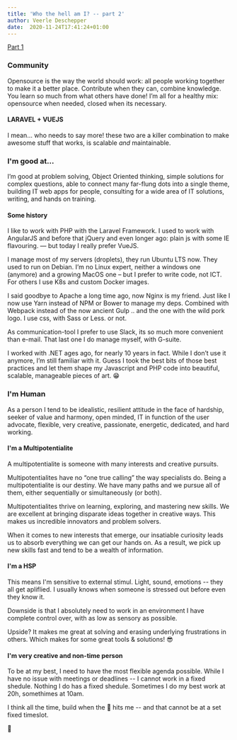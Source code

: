```yaml
---
title: 'Who the hell am I? -- part 2'
author: Veerle Deschepper
date:  2020-11-24T17:41:24+01:00
---
```


[Part 1]('/')

### Community 
Opensource is the way the world should work: all people working together to make it a better place.
Contribute when they can, combine knowledge. You learn so much from what others have done! 
I’m all for a healthy mix: opensource when needed, closed when its necessary.

#### LARAVEL + VUEJS
I mean… who needs to say more! these two are a killer combination to make awesome stuff that works, is scalable _and_ maintainable.

### I'm good at...
I’m good at problem solving, Object Oriented thinking, simple solutions for complex questions, able to connect many far-flung dots into a single theme, building IT web apps for people, consulting for a wide area of IT solutions, writing, and hands on training.

#### Some history
I like to work with PHP with the Laravel Framework. I used to work with AngularJS and before that jQuery and even longer ago: plain js with some IE flavouring. — but today I really prefer VueJS. 

I manage most of my servers (droplets), they run Ubuntu LTS now. They used to run on Debian. I’m no Linux expert, neither a windows one 
(anymore) and a growing MacOS one – but I prefer to write code, not ICT.
For others I use K8s and custom Docker images.

I said goodbye to Apache a long time ago, now Nginx is my friend. Just like I now use Yarn instead of NPM or Bower to manage my deps. 
Combined with Webpack instead of the now ancient Gulp .. and the one with the wild pork logo. I use css, with Sass or Less. or not.

As communication-tool I prefer to use Slack, its so much more convenient than e-mail. That last one I do manage myself, with G-suite.

I worked with .NET ages ago, for nearly 10 years in fact. While I don’t use it anymore, I’m still familiar with it.
Guess I took the best bits of those best practices and let them shape my Javascript and PHP code into beautiful, scalable, manageable pieces of art. 😁

### I'm Human 
As a person I tend to be idealistic, resilient attitude in the face of hardship, seeker of value and harmony, open minded, IT in function of the user advocate, flexible, very creative, passionate, energetic, dedicated, and hard working.

#### I'm a Multipotentialite
A multipotentialite is someone with many interests and creative pursuits.

Multipotentialites have no “one true calling” the way specialists do. Being a multipotentialite is our destiny. We have many paths and we pursue all of them, either sequentially or simultaneously (or both).

Multipotentialites thrive on learning, exploring, and mastering new skills. We are excellent at bringing disparate ideas together in creative ways. This makes us incredible innovators and problem solvers.

When it comes to new interests that emerge, our insatiable curiosity leads us to absorb everything we can get our hands on. As a result, we pick up new skills fast and tend to be a wealth of information.

#### I'm a HSP
This means I'm sensitive to external stimul. Light, sound, emotions -- they all get apliflied.
I usually knows when someone is stressed out before even they know it.

Downside is that I absolutely need to work in an environment I have complete control over, with as low as sensory as possible. 

Upside? It makes me great at solving and erasing underlying frustrations in others. Which makes for some great tools & solutions! 😎

#### I'm very creative and non-time person
To be at my best, I need to have the most flexible agenda possible. While I have no issue with meetings or deadlines -- I cannot work in a fixed shedule.
Nothing I do has a fixed shedule. Sometimes I do my best work at 20h, somethimes at 10am. 

I think all the time, build when the 🎉 hits me -- and that cannot be at a set fixed timeslot. 

🤙

